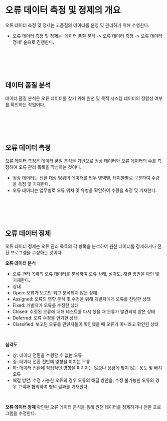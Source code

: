 # 오류 데이터 측정 및 정제의 개요
오류 데이터 측정 및 정제는 고품질의 데이터를 운영 및 관리하기 위해 수행한다.
- 오류 데이터 측정 및 정제는 '데이터 품질 분석 -> 오류 데이터 측정 -> 오류 데이터 정제' 순으로 진행한다.

<br>
<br>
<br>
<br>

## 데이터 품질 분석
데이터 품질 분석은 오류 데이터를 찾기 위해 원천 및 목적 시스템 데이터의 정합성 여부를 확인하는 작업이다.

<br>
<br>
<br>
<br>

## 오류 데이터 측정
오류 데이터 측정은 데이터 품질 분석을 기반으로 정상 데이터와 오류 데이터의 수를 측정하여 오류 관리 목록을 작성하는 것이다.
- 정상 데이터는 전환 대상 범위의 데이터를 업무 영역별, 테이블별로 구분하여 수량을 측정 및 기재한다.
- 오류 데이터는 업무별로 오류 위치 및 유형을 확인하여 수량을 측정 및 기재한다.

<br>
<br>
<br>
<br>

## 오류 데이터 정제
오류 데이터 정제는 오류 관리 목록의 각 항목을 분석하여 원천 데이터를 정제하거나 전환 프로그램을 수정하는 것이다.

**오류 데이터 분석**   
- 오류 관리 목록의 오류 데이터를 분석하여 오류 상태, 심각도, 해결 방안을 확인 및 기재한다.
- 상태
- Open: 오류가 보고만 되고 분석되지 않은 상태
- Assigned: 오류의 영향 분석 및 수정을 위해 개발자에게 오류를 전달한 상태
- Fixed: 개발자가 오류를 수정한 상태
- Closed: 수정된 오류에 대해 테스트를 다시 했을 때 오류가 발견되지 않은 상태
- Deferred: 오류 수정을 연기한 상태
- Classified: 보고딘 오류를 관련자들이 확인했을 때 오류가 아니라고 확인된 상태

<br>

**심각도**
- 상: 데이터 전환을 수행할 수 없는 오류
- 중: 데이터 전환 전반에 영향을 미치는 오류
- 하: 데이터 전환에 직접적인 영향을 미치지는 않으나 상황에 맞지 않는 용도 및 배치 오류
- 해결 방안: 수정 가능한 오류의 경우 오류의 해결 방안을, 수정 불가능한 오류의 경우 고객과 협의하여 협의 결과를 기재한다.

<br>

**오류 데이터 정제**
확인된 오류 데이터 분석을 통해 원천 데이터를 정제하거나 전환 프로그램을 수정한다.

